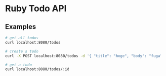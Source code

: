 # Ruby Todo API
## Examples
```bash
# get all todos
curl localhost:8080/todos

# create a todo
curl -X POST localhost:8080/todos -d '{ "title": "hoge", "body": "fuga" }'

# get a todo
curl localhost:8080/todos/:id
```
